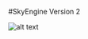 #SkyEngine Version 2

![alt text](https://github.com/NotTofuFood/SkyEngineV2/blob/main/Capture.PNG?raw=true)
